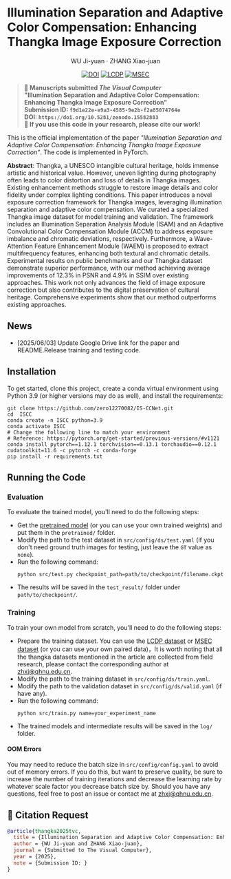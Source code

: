 # Illumination Separation and Adaptive Color Compensation: Enhancing Thangka Image Exposure Correction
<p align="center">
    <p align="center">
        <a >WU Ji-yuan</a>
        ·
        <a >ZHANG Xiao-juan</a>

<div align="center">


[![DOI](https://zenodo.org/badge/DOI/DOI.svg)](https://doi.org/10.5281/zenodo.15582883)
[![LCDP](https://img.shields.io/badge/Dataset-LCDP-%23cda6c3)](https://github.com/onpix/LCDPNet/tree/main)
[![MSEC](https://img.shields.io/badge/Dataset-MSEC-%23cda6c3)](https://github.com/mahmoudnafifi/Exposure_Correction)


</div>


> **🔬 Manuscripts submitted *The Visual Computer***  
> **"Illumination Separation and Adaptive Color Compensation: Enhancing Thangka Image Exposure Correction"**  
> **Submission ID: `f9d1e22e-e9a3-4585-9e2b-f2a85074764e `**  
> **DOI: ` https://doi.org/10.5281/zenodo.15582883 `**  
> **📌 If you use this code in your research, please cite our work!**

This is the official implementation of the paper *"Illumination Separation and Adaptive Color Compensation: Enhancing Thangka Image Exposure Correction"*. The code is implemented in PyTorch.


**Abstract**: Thangka, a UNESCO intangible cultural heritage, holds immense artistic and historical value. However, uneven lighting during photography often leads to color distortion and loss of details in Thangka images. Existing enhancement methods struggle to restore image details and color fidelity under complex lighting
conditions. This paper introduces a novel exposure correction framework for Thangka images, leveraging illumination separation and adaptive color compensation. We curated a specialized Thangka image dataset for model training and validation. The framework includes an Illumination Separation Analysis Module (ISAM) and an Adaptive Convolutional Color Compensation Module (ACCM) to address exposure imbalance and chromatic deviations, respectively. Furthermore, a Wave-Attention Feature Enhancement Module (WAEM) is proposed to extract multifrequency features, enhancing both textural and chromatic details. Experimental results on public benchmarks and our Thangka dataset demonstrate superior performance, with our method achieving average improvements of 12.3% in PSNR and 4.9% in SSIM over existing approaches. This work not only advances the field of image exposure correction but also contributes to the digital preservation of cultural heritage. Comprehensive experiments show that our method outperforms existing approaches.

##  News
- [2025/06/03] Update Google Drive link for the paper and README.Release training and testing code.


## Installation
To get started, clone this project, create a conda virtual environment using Python 3.9 (or higher versions may do as well), and install the requirements:
```
git clone https://github.com/zero12270082/IS-CCNet.git
cd  ISCC
conda create -n ISCC python=3.9
conda activate ISCC
# Change the following line to match your environment
# Reference: https://pytorch.org/get-started/previous-versions/#v1121
conda install pytorch==1.12.1 torchvision==0.13.1 torchaudio==0.12.1 cudatoolkit=11.6 -c pytorch -c conda-forge
pip install -r requirements.txt
```


##  Running the Code

### Evaluation

To evaluate the trained model, you'll need to do the following steps:
- Get the [pretrained model](https://drive.google.com/drive/folders/1qIxYuPt1OtYZ0yGMLcOLzwbDR_V0ZU3D) (or you can use your own trained weights) and put them in the `pretrained/` folder.
- Modify the path to the test dataset in `src/config/ds/test.yaml` (if you don't need ground truth images for testing, just leave the `GT` value as `none`).
- Run the following command:
    ```
    python src/test.py checkpoint_path=path/to/checkpoint/filename.ckpt
    ```
- The results will be saved in the `test_result/` folder under `path/to/checkpoint/`.

### Training

To train your own model from scratch, you'll need to do the following steps:
- Prepare the training dataset. You can use the [LCDP dataset](https://github.com/onpix/LCDPNet/tree/main) or [MSEC dataset](https://github.com/mahmoudnafifi/Exposure_Correction) (or you can use your own paired data)，It is worth noting that all the thangka datasets mentioned in the article are collected from field research, please contact the corresponding author at [zhxj@qhnu.edu.cn](mailto:zhxj@qhnu.edu.cn).
- Modify the path to the training dataset in `src/config/ds/train.yaml`.
- Modify the path to the validation dataset in `src/config/ds/valid.yaml` (if have any).
- Run the following command:
    ```
    python src/train.py name=your_experiment_name
    ```
- The trained models and intermediate results will be saved in the `log/` folder.

#### OOM Errors

You may need to reduce the batch size in `src/config/config.yaml` to avoid out of memory errors. If you do this, but want to preserve quality, be sure to increase the number of training iterations and decrease the learning rate by whatever scale factor you decrease batch size by.
Should you have any questions, feel free to post an issue or contact me at [zhxj@qhnu.edu.cn](mailto:zhxj@qhnu.edu.cn).

## 📜 Citation Request 
```bibtex
@article{thangka2025tvc,
  title = {Illumination Separation and Adaptive Color Compensation: Enhancing Thangka Image Exposure Correction},
  author = {WU Ji-yuan and ZHANG Xiao-juan},
  journal = {Submitted to The Visual Computer},
  year = {2025},
  note = {Submission ID: }
}

